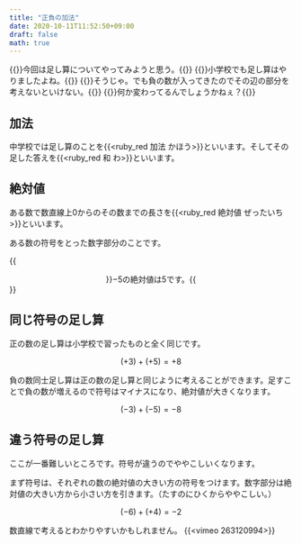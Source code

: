 ```yaml
---
title: "正負の加法"
date: 2020-10-11T11:52:50+09:00
draft: false
math: true
---
```


{{<balloon-left>}}今回は足し算についてやってみようと思う。{{</balloon-left>}}
{{<balloon-right>}}小学校でも足し算はやりましたよね。{{</balloon-right>}}
{{<balloon-left>}}そうじゃ。でも負の数が入ってきたのでその辺の部分を考えないといけない。{{</balloon-left>}}
{{<balloon-right>}}何か変わってるんでしょうかねぇ？{{</balloon-right>}}

## 加法
中学校では足し算のことを{{<ruby_red 加法 かほう>}}といいます。そしてその足した答えを{{<ruby_red 和 わ>}}といいます。

## 絶対値
ある数で数直線上$0$からのその数までの長さを{{<ruby_red 絶対値 ぜったいち>}}といいます。

ある数の符号をとった数字部分のことです。

{{<center>}}$-5$の絶対値は$5$です。{{</center>}}

## 同じ符号の足し算
正の数の足し算は小学校で習ったものと全く同じです。

$$(+3)+(+5)=+8$$ 

負の数同士足し算は正の数の足し算と同じように考えることができます。足すことで負の数が増えるので符号はマイナスになり、絶対値が大きくなります。

$$(-3)+(-5)=-8$$ 

## 違う符号の足し算
ここが一番難しいところです。符号が違うのでややこしいくなります。

まず符号は、それぞれの数の絶対値の大きい方の符号をつけます。数字部分は絶対値の大きい方から小さい方を引きます。（たすのにひくからややこしい。）

$$(-6)+(+4)=-2$$ 

数直線で考えるとわかりやすいかもしれません。
{{<vimeo 263120994>}}